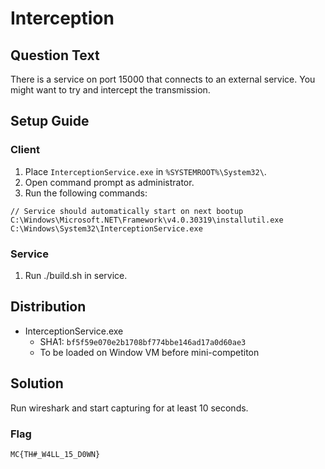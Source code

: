 # Interception

## Question Text

There is a service on port 15000 that connects to an external service. You might want to try and intercept the transmission.

## Setup Guide
### Client
1. Place `InterceptionService.exe` in `%SYSTEMROOT%\System32\`.
2. Open command prompt as administrator.
3. Run the following commands:  
```
// Service should automatically start on next bootup
C:\Windows\Microsoft.NET\Framework\v4.0.30319\installutil.exe C:\Windows\System32\InterceptionService.exe
```

### Service
1. Run ./build.sh in service.

## Distribution
- InterceptionService.exe
    - SHA1: `bf5f59e070e2b1708bf774bbe146ad17a0d60ae3`
    - To be loaded on Window VM before mini-competiton

## Solution
Run wireshark and start capturing for at least 10 seconds.

### Flag
`MC{TH#_W4LL_15_D0WN}`
